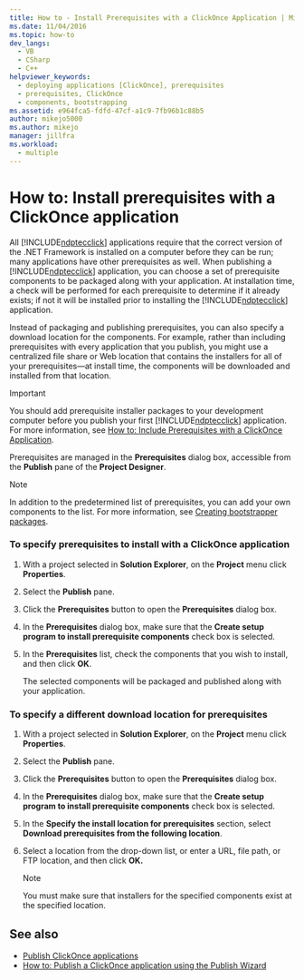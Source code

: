 ```yaml
---
title: How to - Install Prerequisites with a ClickOnce Application | Microsoft Docs
ms.date: 11/04/2016
ms.topic: how-to
dev_langs: 
  - VB
  - CSharp
  - C++
helpviewer_keywords: 
  - deploying applications [ClickOnce], prerequisites
  - prerequisites, ClickOnce
  - components, bootstrapping
ms.assetid: e964fca5-fdfd-47cf-a1c9-7fb96b1c88b5
author: mikejo5000
ms.author: mikejo
manager: jillfra
ms.workload: 
  - multiple
---
```

# How to: Install prerequisites with a ClickOnce application
All [!INCLUDE[ndptecclick](../deployment/includes/ndptecclick_md.md)] applications require that the correct version of the .NET Framework is installed on a computer before they can be run; many applications have other prerequisites as well. When publishing a [!INCLUDE[ndptecclick](../deployment/includes/ndptecclick_md.md)] application, you can choose a set of prerequisite components to be packaged along with your application. At installation time, a check will be performed for each prerequisite to determine if it already exists; if not it will be installed prior to installing the [!INCLUDE[ndptecclick](../deployment/includes/ndptecclick_md.md)] application.

 Instead of packaging and publishing prerequisites, you can also specify a download location for the components. For example, rather than including prerequisites with every application that you publish, you might use a centralized file share or Web location that contains the installers for all of your prerequisites—at install time, the components will be downloaded and installed from that location.

> [!IMPORTANT]
> You should add prerequisite installer packages to your development computer before you publish your first [!INCLUDE[ndptecclick](../deployment/includes/ndptecclick_md.md)] application. For more information, see [How to: Include Prerequisites with a ClickOnce Application](../deployment/how-to-include-prerequisites-with-a-clickonce-application.md).

 Prerequisites are managed in the **Prerequisites** dialog box, accessible from the **Publish** pane of the **Project Designer**.

> [!NOTE]
> In addition to the predetermined list of prerequisites, you can add your own components to the list. For more information, see [Creating bootstrapper packages](../deployment/creating-bootstrapper-packages.md).

### To specify prerequisites to install with a ClickOnce application

1. With a project selected in **Solution Explorer**, on the **Project** menu click **Properties**.

2. Select the **Publish** pane.

3. Click the **Prerequisites** button to open the **Prerequisites** dialog box.

4. In the **Prerequisites** dialog box, make sure that the **Create setup program to install prerequisite components** check box is selected.

5. In the **Prerequisites** list, check the components that you wish to install, and then click **OK**.

     The selected components will be packaged and published along with your application.

### To specify a different download location for prerequisites

1. With a project selected in **Solution Explorer**, on the **Project** menu click **Properties**.

2. Select the **Publish** pane.

3. Click the **Prerequisites** button to open the **Prerequisites** dialog box.

4. In the **Prerequisites** dialog box, make sure that the **Create setup program to install prerequisite components** check box is selected.

5. In the **Specify the install location for prerequisites** section, select **Download prerequisites from the following location**.

6. Select a location from the drop-down list, or enter a URL, file path, or FTP location, and then click **OK.**

    > [!NOTE]
    > You must make sure that installers for the specified components exist at the specified location.

## See also
- [Publish ClickOnce applications](../deployment/publishing-clickonce-applications.md)
- [How to: Publish a ClickOnce application using the Publish Wizard](../deployment/how-to-publish-a-clickonce-application-using-the-publish-wizard.md)